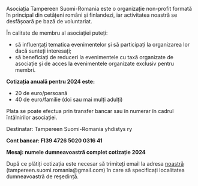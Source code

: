 <p>Asociația Tampereen Suomi-Romania este o organizație non-profit formată în principal din cetățeni români și finlandezi, iar activitatea noastră se desfășoară pe bază de voluntariat.</p>

În calitate de membru al asociației puteți:

<ul>
<li>să influențați tematica evenimentelor și să participați la organizarea lor dacă sunteți interesați;
</li>
<li>să beneficiați de reduceri la evenimentele cu taxă organizate de asociație și de acces la evenimentele organizate exclusiv pentru membri.
</li>
</ul>

<p><strong>Cotizația anuală pentru 2024 este:</strong></p>

<ul>
  <li>20 de euro/persoană</li>
  <li>40 de euro/familie (doi sau mai mulți adulți)</li>
</ul>

<p>Plata se poate efectua prin transfer bancar sau în numerar în cadrul întâlnirilor asociației.</p>

<p>Destinatar: Tampereen Suomi-Romania yhdistys ry</p>

<p><strong>Cont bancar: FI39 4726 5020 0316 41</strong></p>

<p><strong>Mesaj: numele dumneavoastră complet cotizație 2024</strong></p>

<p>După ce plătiți cotizația este necesar să trimiteți email la adresa <a href="mailto:tampereen.suomi.romania@gmail.com">noastră</a> (tampereen.suomi.romania@gmail.com) în care să specificați localitatea dumneavoastră de reședință.</p>
